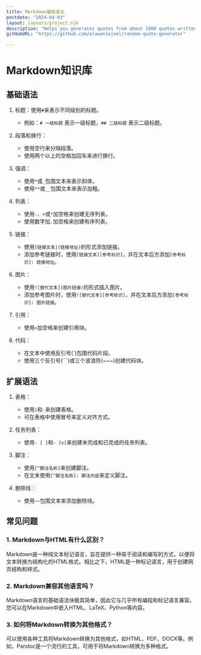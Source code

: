 ```yaml
---
title: Markdown基础语法
postdate: "2024-04-03"
layout: layouts/project.njk
description: "Helps you generates quotes from about 1600 quotes written by different authors . Quotes are automatically copied to your clipboards."
gitHubURL: "https://github.com/olawanlejoel/random-quote-generator"

---
```


# Markdown知识库

## 基础语法

1. 标题：使用`#`来表示不同级别的标题。
   - 例如：`# 一级标题` 表示一级标题，`## 二级标题` 表示二级标题。

2. 段落和换行：
   - 使用空行来分隔段落。
   - 使用两个以上的空格加回车来进行换行。

3. 强调：
   - 使用`*`或`_`包围文本来表示斜体。
   - 使用`**`或`__`包围文本来表示加粗。

4. 列表：
   - 使用`-`、`+`或`*`加空格来创建无序列表。
   - 使用数字加`.`加空格来创建有序列表。

5. 链接：
   - 使用`[链接文本](链接地址)`的形式添加链接。
   - 添加参考链接时，使用`[链接文本][参考标识]`，并在文本后方添加`[参考标识]: 链接地址`。

6. 图片：
   - 使用`![替代文本](图片链接)`的形式插入图片。
   - 添加参考图片时，使用`![替代文本][参考标识]`，并在文本后方添加`[参考标识]: 图片链接`。

7. 引用：
   - 使用`>`加空格来创建引用块。

8. 代码：
   - 在文本中使用反引号(`)包围代码片段。
   - 使用三个反引号(\```)或三个波浪符(\~\~\~)创建代码块。

## 扩展语法

1. 表格：
   - 使用`|`和`-`来创建表格。
   - 可在表格中使用冒号来定义对齐方式。

2. 任务列表：
   - 使用`- [ ]`和`- [x]`来创建未完成和已完成的任务列表。

3. 脚注：
   - 使用`[^脚注名称]`来创建脚注。
   - 在文末使用`[^脚注名称]: 脚注内容`来定义脚注。

4. 删除线：
   - 使用`~~`包围文本来添加删除线。

## 常见问题

### 1. Markdown与HTML有什么区别？
Markdown是一种纯文本标记语言，旨在提供一种易于阅读和编写的方式，以便将文本转换为结构化的HTML格式。相比之下，HTML是一种标记语言，用于创建网页结构和样式。

### 2. Markdown兼容其他语言吗？
Markdown语言的基础语法块极其简单，因此它与几乎所有编程和标记语言兼容。您可以在Markdown中嵌入HTML、LaTeX、Python等内容。

### 3. 如何将Markdown转换为其他格式？
可以使用各种工具将Markdown转换为其他格式，如HTML、PDF、DOCX等。例如，Pandoc是一个流行的工具，可用于将Markdown转换为多种格式。

